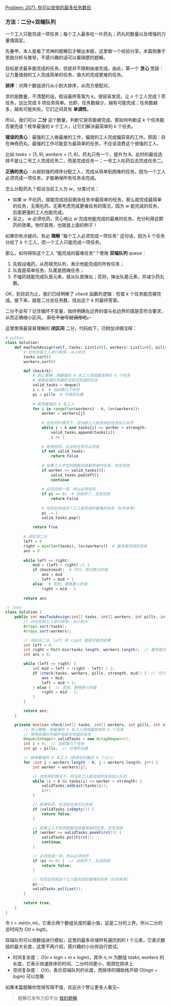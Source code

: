 [Problem: 2071. 你可以安排的最多任务数目](https://leetcode.cn/problems/maximum-number-of-tasks-you-can-assign/description/)

### 方法：二分+双端队列

一个工人只能完成一项任务；每个工人最多吃一片药丸；药丸的数量以及增强的力量值固定。

先叠甲，本人是看了灵神的题解后才解出本题，这里做一个经验分享。本篇侧重于思路分析与推导，不感兴趣的话可以看隔壁的题解。

目标是求最多能完成的任务，但是并不限制由谁完成。由此，第一个 **贪心** 思路：让力量值弱的工人完成简单的任务，值大的完成更难的任务。

**排序**：对两个数组进行从小到大排序，从而方便配对。

求的是数量，不清楚的话，假设最终答案为 $k$。很容易发现，让 $n$ 个工人完成 $1$ 项任务，远比完成 $8$ 项任务简单。也即，任务数越少，越有可能完成；任务数越多，越有可能失败。它们之间具有 **单调性**。

所以，我们可以 **二分** 这个数量，判断它是否能被完成。那如何判断这 $k$ 个任务能否被完成？枚举最强的 $k$ 个工人，让它们解决最简单的 $k$ 个任务。

**错误的贪心**：最强的工人做最难的工作，偏弱的工人完成偏容易的工作。原因：存在神奇药丸，最强的工作可能变为最简单的任务，不应该浪费这个很强的工人。

比如 $tasks=[5,9],workers=[1,6]$，药丸只有一个，提升为 $8$。此时的最佳选择不是让二号工人完成任务二，而是完成任务一；一号工人吃药后去完成任务二。

**正确的贪心**：从弱到强的顺序分配工人，完成从简单到困难的任务。因为一个工人必须完成一项任务，才能确保所有任务全完成。

怎么分配药丸？假设当前工人为 $w$，分类讨论：

- 如果 $w$ 不吃药，就能完成目前剩余任务中最简单的任务，那么就完成最简单的任务，无需吃药。无需考虑完成更难任务的情况，因为 $w$ 能完成的任务，后面更强的工人也能完成。
- 反之， $w$ 必须吃药，贪心地让 $w$ 完成他能完成的最难的任务，充分利用这颗药的效果。物尽其用，也就是上面的例子！

如果你有点疑问，务必 **理解** “每个工人必须完成一项任务” 这句话，因为 $k$ 个任务分给了 $k$ 个工人，而一个工人只能完成一项任务。

那么，如何得知这个工人 “能完成的最难任务”？使用 **双端队列** $queue$：

1. 先假设嗑药，从而填充队列，表示他能完成的所有任务；
2. 队首是简单任务，队尾是困难任务；
3. 不嗑药就能完成队首元素，就从队首弹出；否则，弹出队尾元素，并减少药丸数。

$OK$，到目前为止，我们已经明晰了 $check$ 函数的逻辑：检查 $k$ 个任务能否被完成。接下来，就是二分总任务数，找出这个 $k$ 的最终答案。

二分不会写？记住循环不变量，始终明确左边界的值与右边界的值是否符合要求，从而正确缩小区间。 ~~实在不会写就调库吧。~~

这里使用最容易理解的 **闭区间** 二分，代码如下，已附加详细注释：

```Python
# python
class Solution:
    def maxTaskAssign(self, tasks: List[int], workers: List[int], pills: int, strength: int) -> int:
        # 对任务和工人进行排序--从小到大
        tasks.sort()
        workers.sort()

        def check(k):
            # 贪心策略：用最强的 k 名工人完成最简单的 k 个任务
            # 使用双端队列维护当前可完成的任务
            valid_tasks = deque()
            i = 0  # 当前第几个任务
            pi = pills  # 可用药丸数
            
            # 枚举最强的 k 名工人
            for j in range(len(workers) - k, len(workers)):
                worker = workers[j]
                
                # 在吃药的情况下，将当前工人能完成的任务加入队列
                while i < k and tasks[i] <= worker + strength:
                    valid_tasks.append(tasks[i])
                    i += 1
                
                # 即使吃药，也没有任务可以完成
                if not valid_tasks:
                    return False
                
                # 如果工人不吃药就能完成最简单的任务，优先完成
                if worker >= valid_tasks[0]:
                    valid_tasks.popleft()
                    continue
                
                # 必须完成一项，所以必须吃药
                if pi <= 0:  # 没有药了，无法完成
                    return False
                
                # 吃药后完成这个工人能完成的最难的任务（队列末尾）
                pi -= 1
                valid_tasks.pop()
            
            return True
        
        # 闭区间二分
        left = 0
        right = min(len(tasks), len(workers))  # 最多能完成的任务
        ans = 0
        
        while left <= right:
            mid = (left + right) // 2
            if check(mid):  # 可行，尝试更大的值
                ans = mid
                left = mid + 1
            else:  # 否则，更换更小的值
                right = mid - 1
        
        return ans
```

```Java
// java
class Solution {
    public int maxTaskAssign(int[] tasks, int[] workers, int pills, int strength) {
        // 对任务和工人进行排序--从小到大
        Arrays.sort(tasks);
        Arrays.sort(workers);

        // 闭区间二分，left 和 right 都是可能的结果
        int left = 0;
        int right = Math.min(tasks.length, workers.length);  // 最多能完成的任务
        int ans = 0;

        while (left <= right) {
            int mid = left + (right - left) / 2;
            if (check(tasks, workers, pills, strength, mid)) {  // 可行，尝试更大的值
                ans = mid;
                left = mid + 1;
            } else {  // 否则，更换更小的值
                right = mid - 1;
            }
        }

        return ans;
    }

    private boolean check(int[] tasks, int[] workers, int pills, int strength, int k) {
        // 贪心策略：用最强的 k 名工人完成最简单的 k 个任务
        // 使用双端队列维护当前可完成的任务
        Deque<Integer> validTasks = new ArrayDeque<>();
        int i = 0;  // 当前第几个任务
        int pi = pills;  // 可用药丸数

        // 枚举最强的 k 名工人（排序后的最后 k 个工人）
        for (int j = workers.length - k; j < workers.length; j++) {
            int worker = workers[j];

            // 在吃药的情况下，将当前工人能完成的任务加入队列
            while (i < k && tasks[i] <= worker + strength) {
                validTasks.addLast(tasks[i]);
                i++;
            }

            // 即使吃药，也没有任务可以完成
            if (validTasks.isEmpty()) {
                return false;
            }

            // 如果工人不吃药就能完成最简单的任务，优先完成
            if (worker >= validTasks.peekFirst()) {
                validTasks.pollFirst();
                continue;
            }

            // 必须完成一项，所以必须吃药
            if (pi <= 0) {  // 没有药了，无法完成
                return false;
            }

            // 吃药后完成这个工人能完成的最难的任务（队列末尾）
            pi--;
            validTasks.pollLast();
        }

        return true;
    }
}
```

令 $t=min(n,m)$，它表示两个数组长度的最小值，这是二分的上界。所以二分的总时间为 $O(t\times logt)$。

双端队列可以用数组进行模拟，这里的最多存储所有遍历到的 $t$ 个元素，它表示数组的最大长度，这里不再介绍，感兴趣的小伙伴自行尝试。

- 时间复杂度： $O(n\times logn+m\times logm)$，其中 $n,m$ 为数组 $tasks,workers$ 的长度，它表示快速排序的时间，二分时间更小，瓶颈在排序上
- 空间复杂度： $O(t)$，表示双端队列的长度，而排序的辅助栈开销 $O(logn+logm)$ 可以忽略

如果本篇题解你觉得写得不错，欢迎点个赞让更多人看见~

> 题解已发布力扣平台 [我的题解](https://leetcode.cn/problems/maximum-number-of-tasks-you-can-assign/solutions/3666742/tan-xin-er-fen-shuang-duan-dui-lie-jie-s-7rbq/)
